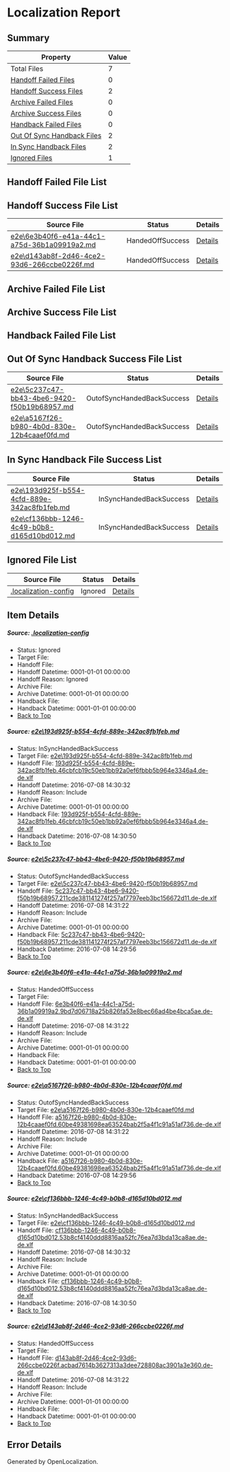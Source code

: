 # <a name='report-top'></a> Localization Report

## Summary
 Property | Value 
 -------- | ----- 
 Total Files | 7
[ Handoff Failed Files ](#handoff-failed-list)| 0
[ Handoff Success Files ](#handoff-success-list)| 2
[ Archive Failed Files ](#archive-failed-list)| 0
[ Archive Success Files ](#archive-success-list)| 0
[ Handback Failed Files ](#handback-failed-list)| 0
[ Out Of Sync Handback Files ](#outofsync-handback-success-list)| 2
[ In Sync Handback Files ](#insync-handback-success-list)| 2
[ Ignored Files ](#ignored-list)| 1

## <a name='handoff-failed-list'></a> Handoff Failed File List

## <a name='handoff-success-list'></a> Handoff Success File List
 Source File | Status | Details 
 ----------- | ------ | ------- 
 [e2e\6e3b40f6-e41a-44c1-a75d-36b1a09919a2.md](https://github.com/OpenLocalizationTestOrg/oltest/blob/dd695821935f8a9f0b2f80239ac3717118567129/e2e/6e3b40f6-e41a-44c1-a75d-36b1a09919a2.md) | HandedOffSuccess | [Details](#906cac9ca7a64413fd69b88ba4a1783e60c64f7b3)
 [e2e\d143ab8f-2d46-4ce2-93d6-266ccbe0226f.md](https://github.com/OpenLocalizationTestOrg/oltest/blob/dd695821935f8a9f0b2f80239ac3717118567129/e2e/d143ab8f-2d46-4ce2-93d6-266ccbe0226f.md) | HandedOffSuccess | [Details](#04cb9e71e5376b2c7f786b8a2643e1042284ab216)

## <a name='archive-failed-list'></a> Archive Failed File List

## <a name='archive-success-list'></a> Archive Success File List

## <a name='handback-failed-list'></a> Handback Failed File List

## <a name='outofsync-handback-success-list'></a> Out Of Sync Handback Success File List
 Source File | Status | Details 
 ----------- | ------ | ------- 
 [e2e\5c237c47-bb43-4be6-9420-f50b19b68957.md](https://github.com/OpenLocalizationTestOrg/oltest/blob/1dd01c5fed362dd041ae9d28097ad3b6e7d76515/e2e/5c237c47-bb43-4be6-9420-f50b19b68957.md) | OutofSyncHandedBackSuccess | [Details](#8041d7a46cf047dc72ae3e33d162cfca32f1e7e42)
 [e2e\a5167f26-b980-4b0d-830e-12b4caaef0fd.md](https://github.com/OpenLocalizationTestOrg/oltest/blob/1dd01c5fed362dd041ae9d28097ad3b6e7d76515/e2e/a5167f26-b980-4b0d-830e-12b4caaef0fd.md) | OutofSyncHandedBackSuccess | [Details](#9a2c9ee019cc77f5ba790506398cbd49555032cc4)

## <a name='insync-handback-success-list'></a> In Sync Handback File Success List
 Source File | Status | Details 
 ----------- | ------ | ------- 
 [e2e\193d925f-b554-4cfd-889e-342ac8fb1feb.md](https://github.com/OpenLocalizationTestOrg/oltest/blob/573a9c781ceef90e774d8743bb5dcff949c7fa23/e2e/193d925f-b554-4cfd-889e-342ac8fb1feb.md) | InSyncHandedBackSuccess | [Details](#ca0596efea7941edc5b0d37b54d3a4af9ece37b11)
 [e2e\cf136bbb-1246-4c49-b0b8-d165d10bd012.md](https://github.com/OpenLocalizationTestOrg/oltest/blob/573a9c781ceef90e774d8743bb5dcff949c7fa23/e2e/cf136bbb-1246-4c49-b0b8-d165d10bd012.md) | InSyncHandedBackSuccess | [Details](#1d7d5a0c43a59d057f00147f04daf29401da719a5)

## <a name='ignored-list'></a> Ignored File List
 Source File | Status | Details 
 ----------- | ------ | ------- 
 [.localization-config](https://github.com/OpenLocalizationTestOrg/oltest/blob/dd695821935f8a9f0b2f80239ac3717118567129/.localization-config) | Ignored | [Details](#3d4f252ac210baf56311d7e97dcc2db10974dbd20)

## Item Details
##### <a name='3d4f252ac210baf56311d7e97dcc2db10974dbd20'></a> Source: [.localization-config](https://github.com/OpenLocalizationTestOrg/oltest/blob/dd695821935f8a9f0b2f80239ac3717118567129/.localization-config)
* Status: Ignored
* Target File: 
* Handoff File: 
* Handoff Datetime: 0001-01-01 00:00:00
* Handoff Reason: Ignored
* Archive File: 
* Archive Datetime: 0001-01-01 00:00:00
* Handback File: 
* Handback Datetime: 0001-01-01 00:00:00
* [Back to Top](#report-top)

##### <a name='ca0596efea7941edc5b0d37b54d3a4af9ece37b11'></a> Source: [e2e\193d925f-b554-4cfd-889e-342ac8fb1feb.md](https://github.com/OpenLocalizationTestOrg/oltest/blob/573a9c781ceef90e774d8743bb5dcff949c7fa23/e2e/193d925f-b554-4cfd-889e-342ac8fb1feb.md)
* Status: InSyncHandedBackSuccess
* Target File: [e2e\193d925f-b554-4cfd-889e-342ac8fb1feb.md](https://github.com/OpenLocalizationTestOrg/oltest-dede-fly/blob/5accfb4b80911906840b4962fe34aabda117736a/e2e/193d925f-b554-4cfd-889e-342ac8fb1feb.md)
* Handoff File: [193d925f-b554-4cfd-889e-342ac8fb1feb.46cbfcb19c50eb1bb92a0ef6fbbb5b964e3346a4.de-de.xlf](https://github.com/OpenLocalizationTestOrg/olhandoff-e2e/blob/a669c2ab8dc2a2185272d1edb333fe32edaba417/ol-handoff/OpenLocalizationTestOrg/oltest-dede-fly/ci/ht/193d925f-b554-4cfd-889e-342ac8fb1feb.46cbfcb19c50eb1bb92a0ef6fbbb5b964e3346a4.de-de.xlf)
* Handoff Datetime: 2016-07-08 14:30:32
* Handoff Reason: Include
* Archive File: 
* Archive Datetime: 0001-01-01 00:00:00
* Handback File: [193d925f-b554-4cfd-889e-342ac8fb1feb.46cbfcb19c50eb1bb92a0ef6fbbb5b964e3346a4.de-de.xlf](https://github.com/OpenLocalizationTestOrg/olhandback-e2e/blob/c9094cd2babc43a92550cebdb978f7dd1e005db1/ol-handback/OpenLocalizationTestOrg/oltest-dede-fly/ci/ht/193d925f-b554-4cfd-889e-342ac8fb1feb.46cbfcb19c50eb1bb92a0ef6fbbb5b964e3346a4.de-de.xlf)
* Handback Datetime: 2016-07-08 14:30:50
* [Back to Top](#report-top)

##### <a name='8041d7a46cf047dc72ae3e33d162cfca32f1e7e42'></a> Source: [e2e\5c237c47-bb43-4be6-9420-f50b19b68957.md](https://github.com/OpenLocalizationTestOrg/oltest/blob/1dd01c5fed362dd041ae9d28097ad3b6e7d76515/e2e/5c237c47-bb43-4be6-9420-f50b19b68957.md)
* Status: OutofSyncHandedBackSuccess
* Target File: [e2e\5c237c47-bb43-4be6-9420-f50b19b68957.md](https://github.com/OpenLocalizationTestOrg/oltest-dede-fly/blob/4bd67957897fc7b1eb10e621150eec17a3bcc50e/e2e/5c237c47-bb43-4be6-9420-f50b19b68957.md)
* Handoff File: [5c237c47-bb43-4be6-9420-f50b19b68957.211cde381141274f257af7797eeb3bc156672d11.de-de.xlf](https://github.com/OpenLocalizationTestOrg/olhandoff-e2e/blob/b6cd1a56677eb0588f9a18fb5dfc92bbd5faafa0/ol-handoff/OpenLocalizationTestOrg/oltest-dede-fly/ci/low/5c237c47-bb43-4be6-9420-f50b19b68957.211cde381141274f257af7797eeb3bc156672d11.de-de.xlf)
* Handoff Datetime: 2016-07-08 14:31:22
* Handoff Reason: Include
* Archive File: 
* Archive Datetime: 0001-01-01 00:00:00
* Handback File: [5c237c47-bb43-4be6-9420-f50b19b68957.211cde381141274f257af7797eeb3bc156672d11.de-de.xlf](https://github.com/OpenLocalizationTestOrg/olhandback-e2e/blob/17ca0e6dc674094d91a06ce454ed29cde3247d9f/ol-handback/OpenLocalizationTestOrg/oltest-dede-fly/ci/high/5c237c47-bb43-4be6-9420-f50b19b68957.211cde381141274f257af7797eeb3bc156672d11.de-de.xlf)
* Handback Datetime: 2016-07-08 14:29:56
* [Back to Top](#report-top)

##### <a name='906cac9ca7a64413fd69b88ba4a1783e60c64f7b3'></a> Source: [e2e\6e3b40f6-e41a-44c1-a75d-36b1a09919a2.md](https://github.com/OpenLocalizationTestOrg/oltest/blob/dd695821935f8a9f0b2f80239ac3717118567129/e2e/6e3b40f6-e41a-44c1-a75d-36b1a09919a2.md)
* Status: HandedOffSuccess
* Target File: 
* Handoff File: [6e3b40f6-e41a-44c1-a75d-36b1a09919a2.9bd7d06718a25b826fa53e8bec66ad4be4bca5ae.de-de.xlf](https://github.com/OpenLocalizationTestOrg/olhandoff-e2e/blob/b6cd1a56677eb0588f9a18fb5dfc92bbd5faafa0/ol-handoff/OpenLocalizationTestOrg/oltest-dede-fly/ci/low/6e3b40f6-e41a-44c1-a75d-36b1a09919a2.9bd7d06718a25b826fa53e8bec66ad4be4bca5ae.de-de.xlf)
* Handoff Datetime: 2016-07-08 14:31:22
* Handoff Reason: Include
* Archive File: 
* Archive Datetime: 0001-01-01 00:00:00
* Handback File: 
* Handback Datetime: 0001-01-01 00:00:00
* [Back to Top](#report-top)

##### <a name='9a2c9ee019cc77f5ba790506398cbd49555032cc4'></a> Source: [e2e\a5167f26-b980-4b0d-830e-12b4caaef0fd.md](https://github.com/OpenLocalizationTestOrg/oltest/blob/1dd01c5fed362dd041ae9d28097ad3b6e7d76515/e2e/a5167f26-b980-4b0d-830e-12b4caaef0fd.md)
* Status: OutofSyncHandedBackSuccess
* Target File: [e2e\a5167f26-b980-4b0d-830e-12b4caaef0fd.md](https://github.com/OpenLocalizationTestOrg/oltest-dede-fly/blob/4bd67957897fc7b1eb10e621150eec17a3bcc50e/e2e/a5167f26-b980-4b0d-830e-12b4caaef0fd.md)
* Handoff File: [a5167f26-b980-4b0d-830e-12b4caaef0fd.60be49381698ea63524bab2f5a4f1c91a51af736.de-de.xlf](https://github.com/OpenLocalizationTestOrg/olhandoff-e2e/blob/b6cd1a56677eb0588f9a18fb5dfc92bbd5faafa0/ol-handoff/OpenLocalizationTestOrg/oltest-dede-fly/ci/low/a5167f26-b980-4b0d-830e-12b4caaef0fd.60be49381698ea63524bab2f5a4f1c91a51af736.de-de.xlf)
* Handoff Datetime: 2016-07-08 14:31:22
* Handoff Reason: Include
* Archive File: 
* Archive Datetime: 0001-01-01 00:00:00
* Handback File: [a5167f26-b980-4b0d-830e-12b4caaef0fd.60be49381698ea63524bab2f5a4f1c91a51af736.de-de.xlf](https://github.com/OpenLocalizationTestOrg/olhandback-e2e/blob/17ca0e6dc674094d91a06ce454ed29cde3247d9f/ol-handback/OpenLocalizationTestOrg/oltest-dede-fly/ci/high/a5167f26-b980-4b0d-830e-12b4caaef0fd.60be49381698ea63524bab2f5a4f1c91a51af736.de-de.xlf)
* Handback Datetime: 2016-07-08 14:29:56
* [Back to Top](#report-top)

##### <a name='1d7d5a0c43a59d057f00147f04daf29401da719a5'></a> Source: [e2e\cf136bbb-1246-4c49-b0b8-d165d10bd012.md](https://github.com/OpenLocalizationTestOrg/oltest/blob/573a9c781ceef90e774d8743bb5dcff949c7fa23/e2e/cf136bbb-1246-4c49-b0b8-d165d10bd012.md)
* Status: InSyncHandedBackSuccess
* Target File: [e2e\cf136bbb-1246-4c49-b0b8-d165d10bd012.md](https://github.com/OpenLocalizationTestOrg/oltest-dede-fly/blob/5accfb4b80911906840b4962fe34aabda117736a/e2e/cf136bbb-1246-4c49-b0b8-d165d10bd012.md)
* Handoff File: [cf136bbb-1246-4c49-b0b8-d165d10bd012.53b8cf4140ddd8816aa52fc76ea7d3bda13ca8ae.de-de.xlf](https://github.com/OpenLocalizationTestOrg/olhandoff-e2e/blob/a669c2ab8dc2a2185272d1edb333fe32edaba417/ol-handoff/OpenLocalizationTestOrg/oltest-dede-fly/ci/ht/cf136bbb-1246-4c49-b0b8-d165d10bd012.53b8cf4140ddd8816aa52fc76ea7d3bda13ca8ae.de-de.xlf)
* Handoff Datetime: 2016-07-08 14:30:32
* Handoff Reason: Include
* Archive File: 
* Archive Datetime: 0001-01-01 00:00:00
* Handback File: [cf136bbb-1246-4c49-b0b8-d165d10bd012.53b8cf4140ddd8816aa52fc76ea7d3bda13ca8ae.de-de.xlf](https://github.com/OpenLocalizationTestOrg/olhandback-e2e/blob/c9094cd2babc43a92550cebdb978f7dd1e005db1/ol-handback/OpenLocalizationTestOrg/oltest-dede-fly/ci/ht/cf136bbb-1246-4c49-b0b8-d165d10bd012.53b8cf4140ddd8816aa52fc76ea7d3bda13ca8ae.de-de.xlf)
* Handback Datetime: 2016-07-08 14:30:50
* [Back to Top](#report-top)

##### <a name='04cb9e71e5376b2c7f786b8a2643e1042284ab216'></a> Source: [e2e\d143ab8f-2d46-4ce2-93d6-266ccbe0226f.md](https://github.com/OpenLocalizationTestOrg/oltest/blob/dd695821935f8a9f0b2f80239ac3717118567129/e2e/d143ab8f-2d46-4ce2-93d6-266ccbe0226f.md)
* Status: HandedOffSuccess
* Target File: 
* Handoff File: [d143ab8f-2d46-4ce2-93d6-266ccbe0226f.acbad7614b3627313a3dee728808ac3901a3e360.de-de.xlf](https://github.com/OpenLocalizationTestOrg/olhandoff-e2e/blob/b6cd1a56677eb0588f9a18fb5dfc92bbd5faafa0/ol-handoff/OpenLocalizationTestOrg/oltest-dede-fly/ci/low/d143ab8f-2d46-4ce2-93d6-266ccbe0226f.acbad7614b3627313a3dee728808ac3901a3e360.de-de.xlf)
* Handoff Datetime: 2016-07-08 14:31:22
* Handoff Reason: Include
* Archive File: 
* Archive Datetime: 0001-01-01 00:00:00
* Handback File: 
* Handback Datetime: 0001-01-01 00:00:00
* [Back to Top](#report-top)


## Error Details

Generated by OpenLocalization.
